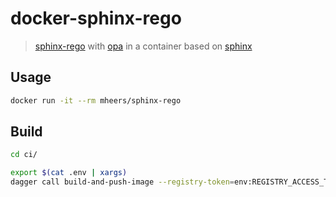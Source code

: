 # docker-sphinx-rego

> [sphinx-rego](https://github.com/zenitysec/sphinx-rego) with [opa](https://github.com/open-policy-agent/opa) in a container based on [sphinx](https://github.com/sphinx-doc/sphinx)

## Usage

```bash
docker run -it --rm mheers/sphinx-rego
```

## Build

```bash
cd ci/

export $(cat .env | xargs)
dagger call build-and-push-image --registry-token=env:REGISTRY_ACCESS_TOKEN
```
